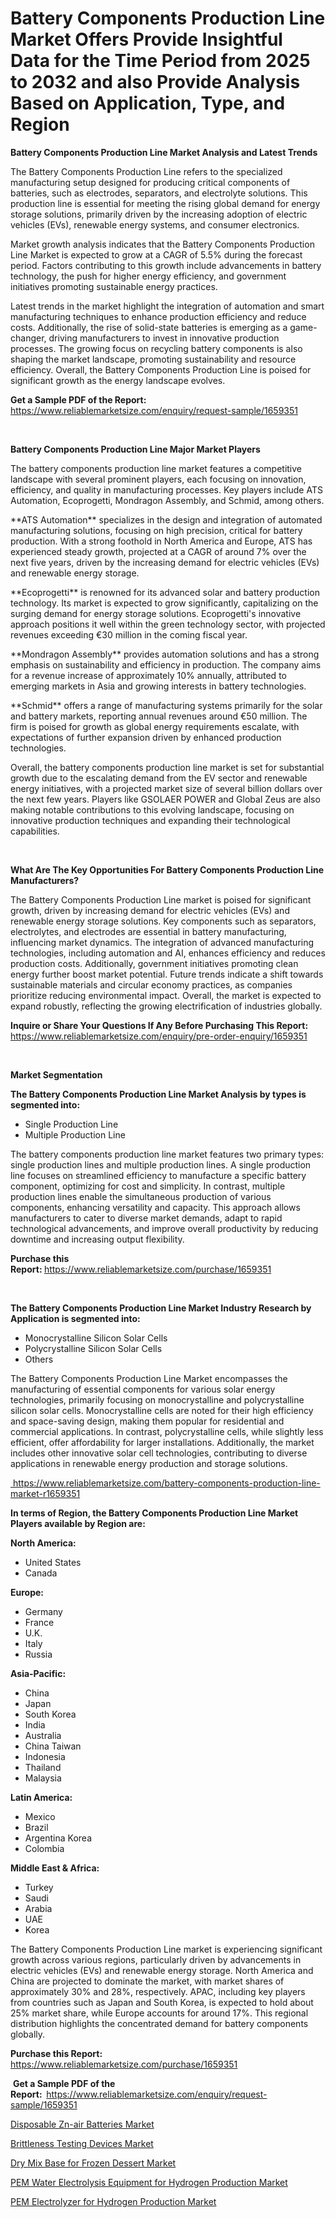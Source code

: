 <p><h1>Battery Components Production Line Market Offers Provide Insightful Data for the Time Period from 2025 to 2032 and also Provide Analysis Based on Application, Type, and Region</h1></p><p><strong>Battery Components Production Line Market Analysis and Latest Trends</strong></p>
<p><p>The Battery Components Production Line refers to the specialized manufacturing setup designed for producing critical components of batteries, such as electrodes, separators, and electrolyte solutions. This production line is essential for meeting the rising global demand for energy storage solutions, primarily driven by the increasing adoption of electric vehicles (EVs), renewable energy systems, and consumer electronics. </p><p>Market growth analysis indicates that the Battery Components Production Line Market is expected to grow at a CAGR of 5.5% during the forecast period. Factors contributing to this growth include advancements in battery technology, the push for higher energy efficiency, and government initiatives promoting sustainable energy practices. </p><p>Latest trends in the market highlight the integration of automation and smart manufacturing techniques to enhance production efficiency and reduce costs. Additionally, the rise of solid-state batteries is emerging as a game-changer, driving manufacturers to invest in innovative production processes. The growing focus on recycling battery components is also shaping the market landscape, promoting sustainability and resource efficiency. Overall, the Battery Components Production Line is poised for significant growth as the energy landscape evolves.</p></p>
<p><strong>Get a Sample PDF of the Report:&nbsp;</strong> <a href="https://www.reliablemarketsize.com/enquiry/request-sample/1659351?utm_campaign=1143&utm_medium=2&utm_source=Github&utm_content=ia&utm_term=23032025&utm_id=battery-components-production-line">https://www.reliablemarketsize.com/enquiry/request-sample/1659351</a></p>
<p>&nbsp;</p>
<p><strong>Battery Components Production Line Major Market Players</strong></p>
<p><p>The battery components production line market features a competitive landscape with several prominent players, each focusing on innovation, efficiency, and quality in manufacturing processes. Key players include ATS Automation, Ecoprogetti, Mondragon Assembly, and Schmid, among others.</p><p>**ATS Automation** specializes in the design and integration of automated manufacturing solutions, focusing on high precision, critical for battery production. With a strong foothold in North America and Europe, ATS has experienced steady growth, projected at a CAGR of around 7% over the next five years, driven by the increasing demand for electric vehicles (EVs) and renewable energy storage.</p><p>**Ecoprogetti** is renowned for its advanced solar and battery production technology. Its market is expected to grow significantly, capitalizing on the surging demand for energy storage solutions. Ecoprogetti's innovative approach positions it well within the green technology sector, with projected revenues exceeding €30 million in the coming fiscal year.</p><p>**Mondragon Assembly** provides automation solutions and has a strong emphasis on sustainability and efficiency in production. The company aims for a revenue increase of approximately 10% annually, attributed to emerging markets in Asia and growing interests in battery technologies.</p><p>**Schmid** offers a range of manufacturing systems primarily for the solar and battery markets, reporting annual revenues around €50 million. The firm is poised for growth as global energy requirements escalate, with expectations of further expansion driven by enhanced production technologies.</p><p>Overall, the battery components production line market is set for substantial growth due to the escalating demand from the EV sector and renewable energy initiatives, with a projected market size of several billion dollars over the next few years. Players like GSOLAER POWER and Global Zeus are also making notable contributions to this evolving landscape, focusing on innovative production techniques and expanding their technological capabilities.</p></p>
<p>&nbsp;</p>
<p><strong>What Are The Key Opportunities For Battery Components Production Line Manufacturers?</strong></p>
<p><p>The Battery Components Production Line market is poised for significant growth, driven by increasing demand for electric vehicles (EVs) and renewable energy storage solutions. Key components such as separators, electrolytes, and electrodes are essential in battery manufacturing, influencing market dynamics. The integration of advanced manufacturing technologies, including automation and AI, enhances efficiency and reduces production costs. Additionally, government initiatives promoting clean energy further boost market potential. Future trends indicate a shift towards sustainable materials and circular economy practices, as companies prioritize reducing environmental impact. Overall, the market is expected to expand robustly, reflecting the growing electrification of industries globally.</p></p>
<p><strong>Inquire or Share Your Questions If Any Before Purchasing This Report:</strong> <a href="https://www.reliablemarketsize.com/enquiry/pre-order-enquiry/1659351?utm_campaign=1143&utm_medium=2&utm_source=Github&utm_content=ia&utm_term=23032025&utm_id=battery-components-production-line">https://www.reliablemarketsize.com/enquiry/pre-order-enquiry/1659351</a></p>
<p>&nbsp;</p>
<p><strong>Market Segmentation</strong></p>
<p><strong>The Battery Components Production Line Market Analysis by types is segmented into:</strong></p>
<p><ul><li>Single Production Line</li><li>Multiple Production Line</li></ul></p>
<p><p>The battery components production line market features two primary types: single production lines and multiple production lines. A single production line focuses on streamlined efficiency to manufacture a specific battery component, optimizing for cost and simplicity. In contrast, multiple production lines enable the simultaneous production of various components, enhancing versatility and capacity. This approach allows manufacturers to cater to diverse market demands, adapt to rapid technological advancements, and improve overall productivity by reducing downtime and increasing output flexibility.</p></p>
<p><strong>Purchase this Report:&nbsp;</strong><a href="https://www.reliablemarketsize.com/purchase/1659351?utm_campaign=1143&utm_medium=2&utm_source=Github&utm_content=ia&utm_term=23032025&utm_id=battery-components-production-line">https://www.reliablemarketsize.com/purchase/1659351</a></p>
<p>&nbsp;</p>
<p><strong>The Battery Components Production Line Market Industry Research by Application is segmented into:</strong></p>
<p><ul><li>Monocrystalline Silicon Solar Cells</li><li>Polycrystalline Silicon Solar Cells</li><li>Others</li></ul></p>
<p><p>The Battery Components Production Line Market encompasses the manufacturing of essential components for various solar energy technologies, primarily focusing on monocrystalline and polycrystalline silicon solar cells. Monocrystalline cells are noted for their high efficiency and space-saving design, making them popular for residential and commercial applications. In contrast, polycrystalline cells, while slightly less efficient, offer affordability for larger installations. Additionally, the market includes other innovative solar cell technologies, contributing to diverse applications in renewable energy production and storage solutions.</p></p>
<p><a href="https://www.reliablemarketsize.com/battery-components-production-line-market-r1659351?utm_campaign=1143&utm_medium=2&utm_source=Github&utm_content=ia&utm_term=23032025&utm_id=battery-components-production-line">&nbsp;https://www.reliablemarketsize.com/battery-components-production-line-market-r1659351</a></p>
<p><strong>In terms of Region, the Battery Components Production Line Market Players available by Region are:</strong></p>
<p>
    <p> <strong> North America: </strong>
        <ul>
            <li>United States</li>
            <li>Canada</li>
        </ul>
        </p> 
    <p> <strong> Europe: </strong>
        <ul>
            <li>Germany</li>
            <li>France</li>
            <li>U.K.</li>
            <li>Italy</li>
            <li>Russia</li>
        </ul>
        </p> 
    <p> <strong> Asia-Pacific: </strong>
        <ul>
            <li>China</li>
            <li>Japan</li>
            <li>South Korea</li>
            <li>India</li>
            <li>Australia</li>
            <li>China Taiwan</li>
            <li>Indonesia</li>
            <li>Thailand</li>
            <li>Malaysia</li>
        </ul>
        </p> 
    <p> <strong> Latin America: </strong>
        <ul>
            <li>Mexico</li>
            <li>Brazil</li>
            <li>Argentina Korea</li>
            <li>Colombia</li>
        </ul>
        </p> 
    <p> <strong> Middle East & Africa: </strong>
        <ul>
            <li>Turkey</li>
            <li>Saudi</li>
            <li>Arabia</li>
            <li>UAE</li>
            <li>Korea</li>
        </ul>
    </p>
    </p>
<p><p>The Battery Components Production Line market is experiencing significant growth across various regions, particularly driven by advancements in electric vehicles (EVs) and renewable energy storage. North America and China are projected to dominate the market, with market shares of approximately 30% and 28%, respectively. APAC, including key players from countries such as Japan and South Korea, is expected to hold about 25% market share, while Europe accounts for around 17%. This regional distribution highlights the concentrated demand for battery components globally.</p></p>
<p><strong>Purchase this Report: </strong><a href="https://www.reliablemarketsize.com/purchase/1659351?utm_campaign=1143&utm_medium=2&utm_source=Github&utm_content=ia&utm_term=23032025&utm_id=battery-components-production-line">https://www.reliablemarketsize.com/purchase/1659351</a></p>
<p>&nbsp;<strong>Get a Sample PDF of the Report:&nbsp;&nbsp;</strong><a href="https://www.reliablemarketsize.com/enquiry/request-sample/1659351?utm_campaign=1143&utm_medium=2&utm_source=Github&utm_content=ia&utm_term=23032025&utm_id=battery-components-production-line">https://www.reliablemarketsize.com/enquiry/request-sample/1659351</a></p>
<p><strong></strong></p>
<p><p><a href="https://github.com/koskasislo39/Market-Research-Report-List-1/blob/main/disposable-zn-air-batteries-market.md?utm_campaign=1143&utm_medium=2&utm_source=Github&utm_content=ia&utm_term=23032025&utm_id=battery-components-production-line">Disposable Zn-air Batteries Market</a></p><p><a href="https://github.com/seyalshudae7/Market-Research-Report-List-1/blob/main/brittleness-testing-devices-market.md?utm_campaign=1143&utm_medium=2&utm_source=Github&utm_content=ia&utm_term=23032025&utm_id=battery-components-production-line">Brittleness Testing Devices Market</a></p><p><a href="https://github.com/oliffzillamv/Market-Research-Report-List-1/blob/main/dry-mix-base-for-frozen-dessert-market.md?utm_campaign=1143&utm_medium=2&utm_source=Github&utm_content=ia&utm_term=23032025&utm_id=battery-components-production-line">Dry Mix Base for Frozen Dessert Market</a></p><p><a href="https://github.com/baetahassaz6/Market-Research-Report-List-1/blob/main/pem-water-electrolysis-equipment-for-hydrogen-production-market.md?utm_campaign=1143&utm_medium=2&utm_source=Github&utm_content=ia&utm_term=23032025&utm_id=battery-components-production-line">PEM Water Electrolysis Equipment for Hydrogen Production Market</a></p><p><a href="https://github.com/yoshih12/Market-Research-Report-List-4/blob/main/pem-electrolyzer-for-hydrogen-production-market.md?utm_campaign=1143&utm_medium=2&utm_source=Github&utm_content=ia&utm_term=23032025&utm_id=battery-components-production-line">PEM Electrolyzer for Hydrogen Production Market</a></p></p>